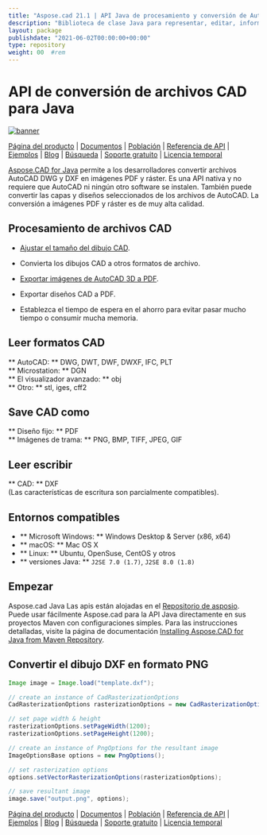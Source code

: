 ```yaml
---
title: "Aspose.cad 21.1 | API Java de procesamiento y conversión de AutoCAD" 
description: "Biblioteca de clase Java para representar, editar, informar y convertir los dibujos de AutoCAD dentro de sus aplicaciones. Admite sólidos 3D, cónicos, esfera, toro, cilindro, caja y cuña, etc." 
layout: package
publishdate: "2021-06-02T00:00:00+00:00"
type: repository
weight: 00	#rem
---
```


# API de conversión de archivos CAD para Java
[![banner](../aspose_cad-for-java-banner.png)](./)

[Página del producto](https://products.aspose.com/cad/java) | [Documentos](https://docs.aspose.com/cad/java/) | [Población](https://products.aspose.app/cad/family) | [Referencia de API](https://apireference.aspose.com/cad/java) | [Ejemplos](https://github.com/aspose-cad/Aspose.CAD-for-Java) | [Blog](https://blog.aspose.com/category/cad/) | [Búsqueda](https://search.aspose.com/) | [Soporte gratuito](https://forum.aspose.com/c/cad) | [Licencia temporal](https://purchase.aspose.com/temporary-license)

[Aspose.CAD for Java](https://products.aspose.com/cad/java) permite a los desarrolladores convertir archivos AutoCAD DWG y DXF en imágenes PDF y ráster. Es una API nativa y no requiere que AutoCAD ni ningún otro software se instalen. También puede convertir las capas y diseños seleccionados de los archivos de AutoCAD. La conversión a imágenes PDF y ráster es de muy alta calidad.

## Procesamiento de archivos CAD

- [Ajustar el tamaño del dibujo CAD](https://docs.aspose.com/cad/java/adjusting-cad-drawing-size/).
- Convierta los dibujos CAD a otros formatos de archivo.

- [Exportar imágenes de AutoCAD 3D a PDF](https://docs.aspose.com/cad/java/exporting-cad/).
- Exportar diseños CAD a PDF.
- Establezca el tiempo de espera en el ahorro para evitar pasar mucho tiempo o consumir mucha memoria.

## Leer formatos CAD
** AutoCAD: ** DWG, DWT, DWF, DWXF, IFC, PLT \
** Microstation: ** DGN \
** El visualizador avanzado: ** obj \
** Otro: ** stl, iges, cff2

## Save CAD como
** Diseño fijo: ** PDF \
** Imágenes de trama: ** PNG, BMP, TIFF, JPEG, GIF

## Leer escribir
** CAD: ** DXF \
(Las características de escritura son parcialmente compatibles).

## Entornos compatibles
- ** Microsoft Windows: ** Windows Desktop & Server (x86, x64)
- ** macOS: ** Mac OS X
- ** Linux: ** Ubuntu, OpenSuse, CentOS y otros
- ** versiones Java: ** `J2SE 7.0 (1.7)`, `J2SE 8.0 (1.8)`

## Empezar

Aspose.cad Java Las apis están alojadas en el [Repositorio de asposio](https://releases.aspose.com/cad/java/). Puede usar fácilmente Aspose.cad para la API Java directamente en sus proyectos Maven con configuraciones simples. Para las instrucciones detalladas, visite la página de documentación [Installing Aspose.CAD for Java from Maven Repository](https://docs.aspose.com/cad/java/installation/).

## Convertir el dibujo DXF en formato PNG

```java
Image image = Image.load("template.dxf"); 

// create an instance of CadRasterizationOptions
CadRasterizationOptions rasterizationOptions = new CadRasterizationOptions();

// set page width & height
rasterizationOptions.setPageWidth(1200);
rasterizationOptions.setPageHeight(1200);

// create an instance of PngOptions for the resultant image
ImageOptionsBase options = new PngOptions();

// set rasterization options
options.setVectorRasterizationOptions(rasterizationOptions);

// save resultant image
image.save("output.png", options);
```

[Página del producto](https://products.aspose.com/cad/java) | [Documentos](https://docs.aspose.com/cad/java/) | [Población](https://products.aspose.app/cad/family) | [Referencia de API](https://apireference.aspose.com/cad/java) | [Ejemplos](https://github.com/aspose-cad/Aspose.CAD-for-Java) | [Blog](https://blog.aspose.com/category/cad/) | [Búsqueda](https://search.aspose.com/) | [Soporte gratuito](https://forum.aspose.com/c/cad) | [Licencia temporal](https://purchase.aspose.com/temporary-license)
